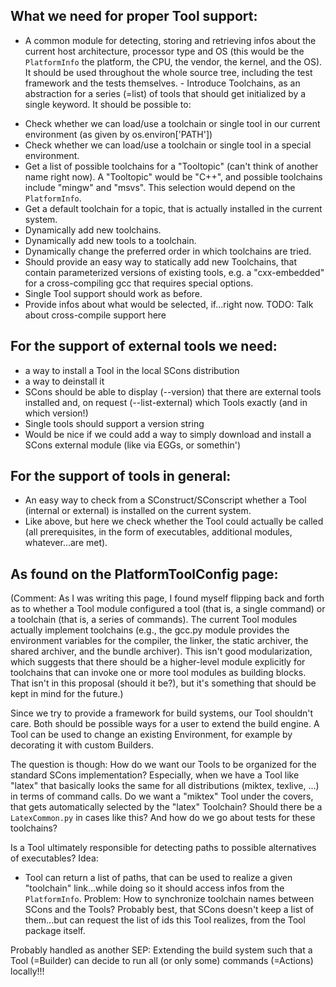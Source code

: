 ## What we need for proper Tool support:
- A common module for detecting, storing and retrieving infos about the current host architecture, processor type and OS (this would be the `PlatformInfo` the platform, the CPU, the vendor, the kernel, and the OS). It should be used throughout the whole source tree, including the test framework and the tests themselves. - Introduce Toolchains, as an abstraction for a series (=list) of tools that should get initialized by a single keyword. It should be possible to: 
* Check whether we can load/use a toolchain or single tool in our current environment (as given by os.environ['PATH']) 
* Check whether we can load/use a toolchain or single tool in a special environment. 
* Get a list of possible toolchains for a "Tooltopic" (can't think of another name right now). A "Tooltopic" would be "C++", and possible toolchains include "mingw" and "msvs". This selection would depend on the `PlatformInfo`. 
* Get a default toolchain for a topic, that is actually installed in the current system. 
* Dynamically add new toolchains. 
* Dynamically add new tools to a toolchain. 
* Dynamically change the preferred order in which toolchains are tried. 
* Should provide an easy way to statically add new Toolchains, that contain parameterized versions of existing tools, e.g. a      "cxx-embedded" for a cross-compiling gcc that requires special options. 
* Single Tool support should work as before. 
* Provide infos about what would be selected, if...right now. 
TODO: Talk about cross-compile support here 


## For the support of external tools we need:

* a way to install a Tool in the local SCons distribution 
* a way to deinstall it 
* SCons should be able to display (--version) that there are external tools installed and, on request (--list-external) which Tools exactly (and in which version!) 
* Single tools should support a version string 
* Would be nice if we could add a way to simply download and install a SCons external module (like via EGGs, or somethin') 

## For the support of tools in general:

* An easy way to check from a SConstruct/SConscript whether a Tool (internal or external) is installed on the current system. 
* Like above, but here we check whether the Tool could actually be called (all prerequisites, in the form of executables, additional modules, whatever...are met). 

## As found on the PlatformToolConfig page:

(Comment: As I was writing this page, I found myself flipping back and forth as to whether a Tool module configured a tool (that is, a single command) or a toolchain (that is, a series of commands). The current Tool modules actually implement toolchains (e.g., the gcc.py module provides the environment variables for the compiler, the linker, the static archiver, the shared archiver, and the bundle archiver). This isn't good modularization, which suggests that there should be a higher-level module explicitly for toolchains that can invoke one or more tool modules as building blocks. That isn't in this proposal (should it be?), but it's something that should be kept in mind for the future.) 

Since we try to provide a framework for build systems, our Tool shouldn't care. Both should be possible ways for a user to extend the build engine. A Tool can be used to change an existing Environment, for example by decorating it with custom Builders. 

The question is though: How do we want our Tools to be organized for the standard SCons implementation? Especially, when we have a Tool like "latex" that basically looks the same for all distributions (miktex, texlive, ...) in terms of command calls. Do we want a "miktex" Tool under the covers, that gets automatically selected by the "latex" Toolchain? Should there be a `LatexCommon.py` in cases like this? And how do we go about tests for these toolchains? 

Is a Tool ultimately responsible for detecting paths to possible alternatives of executables? Idea: 

   * Tool can return a list of paths, that can be used to realize a given "toolchain" link...while doing so it should access infos from the `PlatformInfo`. 
Problem: How to synchronize toolchain names between SCons and the Tools? Probably best, that SCons doesn't keep a list of them...but can request the list of ids this Tool realizes, from the Tool package itself. 

Probably handled as another SEP: Extending the build system such that a Tool (=Builder) can decide to run all (or only some) commands (=Actions) locally!!! 

